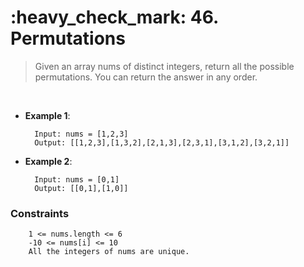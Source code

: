 <h1>:heavy_check_mark: 46. Permutations</h1>
<blockquote>
Given an array nums of distinct integers, return all the possible permutations. You can return the answer in any order.
</blockquote><br>

* **Example 1**:<br>

        Input: nums = [1,2,3]
        Output: [[1,2,3],[1,3,2],[2,1,3],[2,3,1],[3,1,2],[3,2,1]]
      
* **Example 2**:<br>

        Input: nums = [0,1]
        Output: [[0,1],[1,0]]


### **Constraints**

        1 <= nums.length <= 6
        -10 <= nums[i] <= 10
        All the integers of nums are unique.